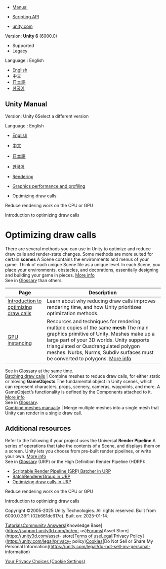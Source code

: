 [](https://docs.unity3d.com)

  * [Manual](../Manual/index.html)
  * [Scripting API](../ScriptReference/index.html)

  * [unity.com](https://unity.com/)

Version: **Unity 6** (6000.0)

  * Supported
  * Legacy

Language : English

  * [English](/Manual/reduce-draw-calls-landing.html)
  * [中文](/cn/current/Manual/reduce-draw-calls-landing.html)
  * [日本語](/ja/current/Manual/reduce-draw-calls-landing.html)
  * [한국어](/kr/current/Manual/reduce-draw-calls-landing.html)

[](https://docs.unity3d.com)

## Unity Manual

Version: Unity 6Select a different version

Language : English

  * [English](/Manual/reduce-draw-calls-landing.html)
  * [中文](/cn/current/Manual/reduce-draw-calls-landing.html)
  * [日本語](/ja/current/Manual/reduce-draw-calls-landing.html)
  * [한국어](/kr/current/Manual/reduce-draw-calls-landing.html)

  * [Rendering](rendering-and-post-processing.html)
  * [Graphics performance and profiling](graphics-performance-profiling.html)
  * Optimizing draw calls

[](OptimizingGraphicsPerformance.html)

Reduce rendering work on the CPU or GPU

[](optimizing-draw-calls.html)

Introduction to optimizing draw calls

# Optimizing draw calls

There are several methods you can use in Unity to optimize and reduce draw
calls and render-state changes. Some methods are more suited for certain
**scenes** A Scene contains the environments and menus of your game. Think of
each unique Scene file as a unique level. In each Scene, you place your
environments, obstacles, and decorations, essentially designing and building
your game in pieces. [More info](CreatingScenes.html)  
See in [Glossary](Glossary.html#Scene) than others.

**Page** | **Description**  
---|---  
[Introduction to optimizing draw calls](optimizing-draw-calls.html) | Learn about why reducing draw calls improves rendering time, and how Unity prioritizes optimization methods.  
[GPU instancing](GPUInstancing-landing.html) | Resources and techniques for rendering multiple copies of the same **mesh** The main graphics primitive of Unity. Meshes make up a large part of your 3D worlds. Unity supports triangulated or Quadrangulated polygon meshes. Nurbs, Nurms, Subdiv surfaces must be converted to polygons. [More info](mesh.html)  
See in [Glossary](Glossary.html#Mesh) at the same time.  
[Batching draw calls](DrawCallBatching-landing.html) | Combine meshes to reduce draw calls, for either static or moving **GameObjects** The fundamental object in Unity scenes, which can represent characters, props, scenery, cameras, waypoints, and more. A GameObject’s functionality is defined by the Components attached to it. [More info](class-GameObject.html)  
See in [Glossary](Glossary.html#GameObject).  
[Combine meshes manually](combining-meshes.html) | Merge multiple meshes into a single mesh that Unity can render in a single draw call.  
  
## Additional resources

Refer to the following if your project uses the Universal **Render Pipeline**
A series of operations that take the contents of a Scene, and displays them on
a screen. Unity lets you choose from pre-built render pipelines, or write your
own. [More info](render-pipelines.html)  
See in [Glossary](Glossary.html#Renderpipeline) (URP) or the High Definition
Render Pipeline (HDRP):

  * [Scriptable Render Pipeline (SRP) Batcher in URP](SRPBatcher-landing.html)
  * [BatchRendererGroup in URP](batch-renderer-group.html)
  * [Optimizing draw calls in URP](reduce-draw-calls-landing-urp.html)

[](OptimizingGraphicsPerformance.html)

Reduce rendering work on the CPU or GPU

[](optimizing-draw-calls.html)

Introduction to optimizing draw calls

Copyright ©2005-2025 Unity Technologies. All rights reserved. Built from
6000.0.36f1 (02b661dc617c). Built on: 2025-01-14.

[Tutorials](https://learn.unity.com/)[Community
Answers](https://answers.unity3d.com)[Knowledge
Base](https://support.unity3d.com/hc/en-
us)[Forums](https://forum.unity3d.com)[Asset Store](https://unity3d.com/asset-
store)[Terms of
use](https://docs.unity3d.com/Manual/TermsOfUse.html)[Legal](https://unity.com/legal)[Privacy
Policy](https://unity.com/legal/privacy-
policy)[Cookies](https://unity.com/legal/cookie-policy)[Do Not Sell or Share
My Personal Information](https://unity.com/legal/do-not-sell-my-personal-
information)

[Your Privacy Choices (Cookie Settings)](javascript:void\(0\);)

